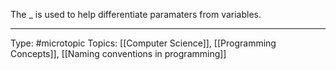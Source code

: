 
The _ is used to help differentiate paramaters from variables.

___
Type: #microtopic 
Topics: [[Computer Science]], [[Programming Concepts]], [[Naming conventions in programming]]


